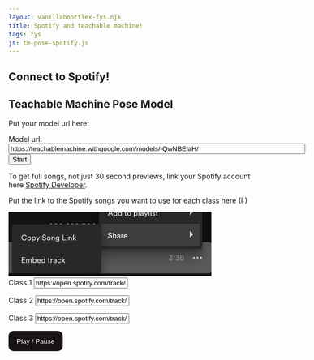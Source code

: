 ```yaml
---
layout: vanillabootflex-fys.njk
title: Spotify and teachable machine!
tags: fys
js: tm-pose-spotify.js
---
```


<style>
    .play {
      min-width: max-content;
      margin-bottom: .8rem;
      padding: .8rem 1rem;
      border-radius: 10px;
      border: 0;
      background: #191414;
      color: #fff;
      cursor: pointer;
    }

    .play:hover {
      background: #1Db954;
    }

    /* bold */
    .bold {
        font-weight: bold;
    }

  </style>



## Connect to Spotify!

<h2>Teachable Machine Pose Model</h2>

Put your model url here:

<label>Model url:</label>
<input type="text" id="modelUrl" value="https://teachablemachine.withgoogle.com/models/-QwNBElaH/" size="70"/>
<br/>
<button type="button" id="start-button">Start</button>
<div id="webcam-container">
<canvas id="canvas"></canvas>
</div>

<div id="label-container"></div>
</div>


To get full songs, not just 30 second previews, link your Spotify account here [Spotify Developer](https://developer.spotify.com/).

Put the link to the Spotify songs you want to use for each class here (I )

<img width="400" src="/img/spotify-song-url.jpg" alt="Spotify song url" />

<div class="form-group">
<label for="class-1-input">Class 1</label>
  <input class="episode form-control" value="https://open.spotify.com/track/0ccCwNzXvr1Yoz91vKz31Z?si=32ea5f929a47439e"
  id="class-1-input"
  >
  </input>

  <label for="class-2-input">Class 2</label>
  <input class="episode form-control" id="class-2-input" value="https://open.spotify.com/track/5UwxXr09qj5qVRicg94pQn?si=c1738972d9b94939">
  </input>

  <label>Class 3</label>
  <input class="episode form-control" value="https://open.spotify.com/track/5Zsr1AWKUcxDGMlIaDXFru?si=f4928d9e1e0d4335">
  </input>
</div>

<div class="episodes">

<button class="play" id="play">Play / Pause</button>
</div>

<div id="embed-iframe"></div>

<script src="https://open.spotify.com/embed-podcast/iframe-api/v1" async></script>
<script src="https://cdn.jsdelivr.net/npm/@tensorflow/tfjs@1.3.1/dist/tf.min.js"></script>
<script src="https://cdn.jsdelivr.net/npm/@teachablemachine/pose@0.8/dist/teachablemachine-pose.min.js"></script>